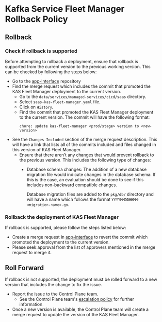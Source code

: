 
# Kafka Service Fleet Manager Rollback Policy

## Rollback
### Check if rollback is supported
Before attempting to rollback a deployment, ensure that rollback is supported from the current version to the previous working version. This can be checked by following the steps below:
- Go to the [app-interface](https://gitlab.cee.redhat.com/service/app-interface/) repository
- Find the merge request which includes the commit that promoted the KAS Fleet Manager deployment to the current version.
    - Go to the `data/services/managed-services/cicd/saas` directory.
    - Select `saas-kas-fleet-manager.yaml` file.
    - Click on `History`.
    - Find the commit that promoted the KAS Fleet Manager deployment to the current version. The commit will have the following format: 
        ```
        chore: update kas-fleet-manager <prod/stage> version to <new-version>
        ```
- See the `Changes Included` section of the merge request description. This will have a link that lists all of the commits included and files changed in this version of KAS Fleet Manager.
    - Ensure that there aren't any changes that would prevent rollback to the previous version. This includes the following type of changes:
        - Database schema changes: The addition of a new database migration file would indicate changes in the database schema. If this is the case, an evaluation should be done to see if this includes non-backward compatible changes. 
        
            Database migration files are added to the `pkg/db/` directory and will have a name which follows the format `YYYYMMDDHHMM-<migration-name>.go`.

### Rollback the deployment of KAS Fleet Manager
If rollback is supported, please follow the steps listed below:
- Create a merge request in [app-interface](https://gitlab.cee.redhat.com/service/app-interface/) to revert the commit which promoted the deployment to the current version.
- Please seek approval from the list of approvers mentioned in the merge request to merge it.


## Roll Forward
If rollback is not supported, the deployment must be rolled forward to a new version that includes the change to fix the issue. 

- Report the issue to the Control Plane team. 
    - See the Control Plane team's [escalation policy](../../../data/teams/managed-services/escalation-policies/kas-fleet-manager.yaml) for further information.
- Once a new version is available, the Control Plane team will create a merge request to update the version of the KAS Fleet Manager.
